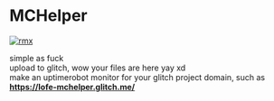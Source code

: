 # MCHelper
 
[![rmx](https://depressive.club/2c69pu6y.png)](https://glitch.com/edit/#!/remix/lofe-mchelper)

simple as fuck<br>
upload to glitch, wow your files are here yay xd<br>
make an uptimerobot monitor for your glitch project domain, such as **https://lofe-mchelper.glitch.me/**
